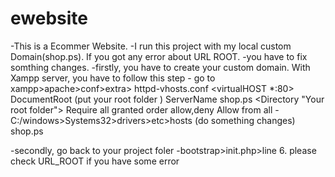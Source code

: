 # ewebsite
-This is a Ecommer Website.
-I run this project with my local custom Domain(shop.ps). If you got any error about URL ROOT. 
-you have to fix somthing changes.
-firstly, you have to create your custom domain. With Xampp server, you have to follow this step
    - go to xampp>apache>conf>extra> httpd-vhosts.conf
    <virtualHOST *:80>
      DocumentRoot (put your root folder )
      ServerName shop.ps
      <Directory "Your root folder">
        Require all granted
        order allow,deny
        Allow from all
      </Directory>
    </VirtualHost>
    - C:/windows>Systems32>drivers>etc>hosts (do something changes)
      shop.ps
      

-secondly, go back to your project foler
  -bootstrap>init.php>line 6. please check URL_ROOT if you have some error
